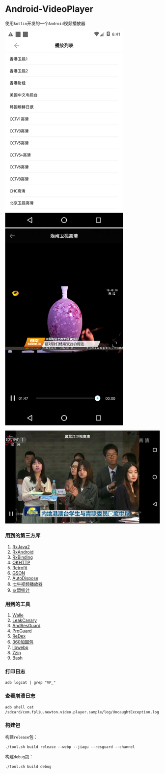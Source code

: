 # Android-VideoPlayer
使用`kotlin`开发的一个`Android`视频播放器


![效果1](images/1.png)
![效果2](images/2.png)

![效果3](images/3.png)


### 用到的第三方库
1. [RxJava2](https://github.com/ReactiveX/RxJava)
2. [RxAndroid](https://github.com/ReactiveX/RxAndroid)
3. [RxBinding](https://github.com/JakeWharton/RxBinding)
4. [OKHTTP](https://github.com/square/okhttp)
5. [Retrofit](https://github.com/square/retrofit)
6. [GSON](https://github.com/google/gson)
7. [AutoDispose](https://github.com/uber/AutoDispose)
8. [七牛视频播放器](https://github.com/pili-engineering/PLDroidPlayer)
9. [友盟统计](https://jcenter.bintray.com/com/umeng/)

### 用到的工具
1. [Walle](https://github.com/Meituan-Dianping/walle) 
2. [LeakCanary](https://github.com/square/leakcanary)
3. [AndResGuard](https://github.com/shwenzhang/AndResGuard)
4. [ProGuard](http://blog.fpliu.com/it/software/ProGuard)
5. [ReDex](http://blog.fpliu.com/it/software/ReDex)
6. [360加固包](http://blog.fpliu.com/it/software/360加固保)
7. [libwebp](http://blog.fpliu.com/it/software/libwebp)
8. [7zip](http://blog.fpliu.com/it/software/p7zip)
9. [Bash](http://blog.fpliu.com/it/software/GNU/Bash)

### 打印日志
```
adb logcat | grep "VP_"
```

### 查看崩溃日志
```
adb shell cat /sdcard/com.fpliu.newton.video.player.sample/log/UncaughtException.log
```

### 构建包
构建`release`包：
```
./tool.sh build release --webp --jiagu --resguard --channel
```
构建`debug`包：
```
./tool.sh build debug
```
